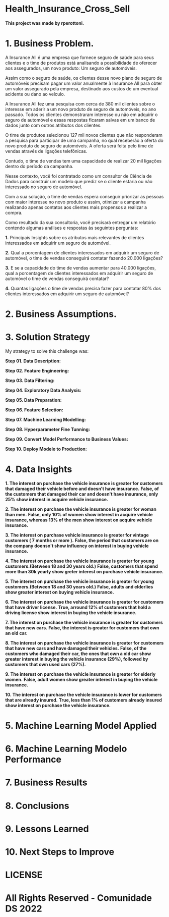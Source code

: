 # Health_Insurance_Cross_Sell

#### This project was made by rperottoni.

# 1. Business Problem.

A Insurance All é uma empresa que fornece seguro de saúde para seus clientes e o time de produtos está analisando a possibilidade de oferecer aos assegurados, um novo produto: Um seguro de automóveis.

Assim como o seguro de saúde, os clientes desse novo plano de seguro de automóveis precisam pagar um valor anualmente à Insurance All para obter um valor assegurado pela empresa, destinado aos custos de um eventual acidente ou dano ao veículo.

A Insurance All fez uma pesquisa com cerca de 380 mil clientes sobre o interesse em aderir a um novo produto de seguro de automóveis, no ano passado. Todos os clientes demonstraram interesse ou não em adquirir o seguro de automóvel e essas respostas ficaram salvas em um banco de dados junto com outros atributos dos clientes.

O time de produtos selecionou 127 mil novos clientes que não responderam a pesquisa para participar de uma campanha, no qual receberão a oferta do novo produto de seguro de automóveis. A oferta será feita pelo time de vendas através de ligações telefônicas.

Contudo, o time de vendas tem uma capacidade de realizar 20 mil ligações dentro do período da campanha.

Nesse contexto, você foi contratado como um consultor de Ciência de Dados para construir um modelo que prediz se o cliente estaria ou não interessado no seguro de automóvel.

Com a sua solução, o time de vendas espera conseguir priorizar as pessoas com maior interesse no novo produto e assim, otimizar a campanha realizando apenas contatos aos clientes mais propensos a realizar a compra.

Como resultado da sua consultoria, você precisará entregar um relatório contendo algumas análises e respostas às seguintes perguntas:

**1.** Principais Insights sobre os atributos mais relevantes de clientes interessados em adquirir um seguro de automóvel.

**2.** Qual a porcentagem de clientes interessados em adquirir um seguro de automóvel, o time de vendas conseguirá contatar fazendo 20.000 ligações?

**3.** E se a capacidade do time de vendas aumentar para 40.000 ligações, qual a porcentagem de clientes interessados em adquirir um seguro de automóvel o time de vendas conseguirá contatar?

**4.** Quantas ligações o time de vendas precisa fazer para contatar 80% dos clientes interessados em adquirir um seguro de automóvel?

# 2. Business Assumptions.

# 3. Solution Strategy

My strategy to solve this challenge was:

**Step 01. Data Description:**

**Step 02. Feature Engineering:**

**Step 03. Data Filtering:**

**Step 04. Exploratory Data Analysis:**

**Step 05. Data Preparation:**

**Step 06. Feature Selection:**

**Step 07. Machine Learning Modelling:**

**Step 08. Hyperparameter Fine Tunning:**

**Step 09. Convert Model Performance to Business Values:**

**Step 10. Deploy Modelo to Production:**

# 4. Data Insights

**1. The interest on purchase the vehicle insurance is greater for customers that damaged their vehicle before and doesn't have insurance.**
    **False, of the customers that damaged their car and doesn't have insurance, only 25% show interest in acquire vehicle insurance.**

**2. The interest on purchase the vehicle insurance is greater for woman than men.**
    **False, only 10% of women show interest in acquire vehicle insurance, whereas 13% of the men show interest on acquire vehicle insurance.**

**3. The interest on purchase vehicle insurance is greater for vintage customers ( 7 months or more ).**
    **False, the period that customers are on the company doensn't show influency on interest in buying vehicle insurance.**

**4. The interest on purchase the vehicle insurance is greater for young customers.(Between 18 and 30 years old.)**
    **False, customers that spend more than 30k yearly show greter interest on purchase vehicle insurance.**

**5. The interest on purchase the vehicle insurance is greater for young customers.(Between 18 and 30 years old.)**
    **False, adults and elderlies show greater interest on buying vehicle insurance.**

**6. The interest on purchase the vehicle insurance is greater for customers that have driver license.**
    **True, arround 12% of customers that hold a driving license show interest in buying the vehicle insurance.**

**7. The interest on purchase the vehicle insurance is greater for customers that have new cars.**
    **False, the interest is greater for customers that own an old car.**

**8. The interest on purchase the vehicle insurance is greater for customers that have new cars and have damaged their vehicles.**
    **False, of the customers who damaged their car, the ones that own a old car show greater interest in buying the vehicle insurance (29%), followed by customers that own used cars (27%).**

**9. The interest on purchase the vehicle insurance is greater for elderly women.**
    **False, adult women show greater interest in buying the vehicle insurance.**

**10. The interest on purchase the vehicle insurance is lower for customers that are already insured.**
    **True, less than 1% of customers already insured show interest on purchase the vehicle insurance.**

# 5. Machine Learning Model Applied

# 6. Machine Learning Modelo Performance

# 7. Business Results

# 8. Conclusions

# 9. Lessons Learned

# 10. Next Steps to Improve

# LICENSE

# All Rights Reserved - Comunidade DS 2022
